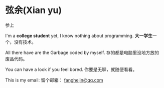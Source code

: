 # 弦余(Xian yu)
参上

I'm a **college student** yet, I know nothing about programming.
**大一学生**一个，没有技术。

All there have are the Garbage coded by myself.
存的都是电脑里没地方放的废品代码。

You can have a look if you feel bored.
你要是无聊，就随便看看。

This is my email:
留个邮箱：
fanghejin@qq.com
